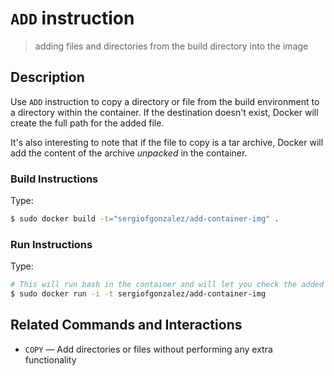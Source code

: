 # `ADD` instruction
> adding files and directories from the build directory into the image

## Description
Use `ADD` instruction to copy a directory or file from the build environment to a directory within the container. If the destination doesn't exist, Docker will create the full path for the added file.

It's also interesting to note that if the file to copy is a tar archive, Docker will add the content of the archive *unpacked* in the container.


### Build Instructions
Type:
```bash
$ sudo docker build -t="sergiofgonzalez/add-container-img" .
```
### Run Instructions
Type:
```bash
# This will run bash in the container and will let you check the added files and directories
$ sudo docker run -i -t sergiofgonzalez/add-container-img
```

## Related Commands and Interactions
+ `COPY` &mdash; Add directories or files without performing any extra functionality
